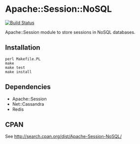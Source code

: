 # Apache::Session::NoSQL

[![Build Status](https://travis-ci.org/LemonLDAPNG/Apache-Session-NoSQL.svg?branch=master)](https://travis-ci.org/LemonLDAPNG/Apache-Session-NoSQL)

Apache::Session module to store sessions in NoSQL databases.

## Installation

````
perl Makefile.PL
make
make test
make install
````

## Dependencies

* Apache::Session
* Net::Cassandra
* Redis

## CPAN

See http://search.cpan.org/dist/Apache-Session-NoSQL/
